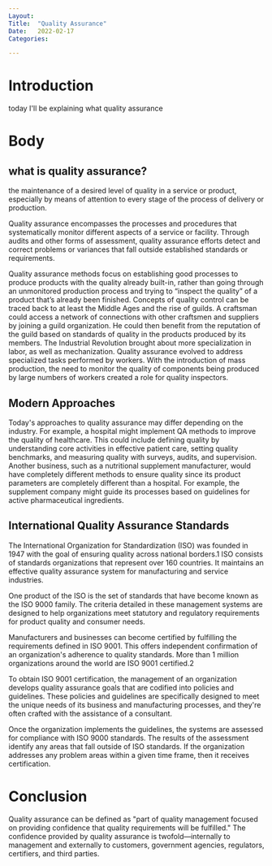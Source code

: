 ```yaml
---
Layout:
Title:	"Quality Assurance"
Date:	2022-02-17
Categories:

---
```


# Introduction

today I'll be explaining what quality assurance

# Body
## what is quality assurance?

the maintenance of a desired level of quality in a service or product, especially by means of 
attention to every stage of the process of delivery or production.

Quality assurance encompasses the processes and procedures that systematically monitor different 
aspects of a service or facility. 
Through audits and other forms of assessment, quality assurance efforts detect and correct problems 
or variances that fall outside established standards or requirements.

Quality assurance methods focus on establishing good processes to produce products with the quality already 
built-in, rather than going through an unmonitored production process and trying to “inspect the quality” of 
a product that’s already been finished.
Concepts of quality control can be traced back to at least the Middle Ages and the rise of guilds. A craftsman 
could access a network of connections with other craftsmen and suppliers by joining a guild organization. 
He could then benefit from the reputation of the guild based on standards of quality in the products produced by its members.
The Industrial Revolution brought about more specialization in labor, as well as mechanization. Quality assurance evolved to 
address specialized tasks performed by workers. With the introduction of mass production, the need to monitor the quality of
components being produced by large numbers of workers created a role for quality inspectors.

## Modern Approaches
Today's approaches to quality assurance may differ depending on the industry. For example, a hospital might implement QA methods 
to improve the quality of healthcare. This could include defining quality by understanding core activities in effective patient 
care, setting quality benchmarks, and measuring quality with surveys, audits, and supervision.
Another business, such as a nutritional supplement manufacturer, would have completely different methods to ensure quality since 
its product parameters are completely different than a hospital. For example, the supplement company might guide its processes 
based on guidelines for active pharmaceutical ingredients.

## International Quality Assurance Standards
The International Organization for Standardization (ISO) was founded in 1947 with the goal of ensuring quality across national 
borders.1﻿ ISO consists of standards organizations that represent over 160 countries. It maintains an effective quality assurance 
system for manufacturing and service industries.

One product of the ISO is the set of standards that have become known as the ISO 9000 family. The criteria detailed in these 
management systems are designed to help organizations meet statutory and regulatory requirements for product quality and consumer 
needs.

Manufacturers and businesses can become certified by fulfilling the requirements defined in ISO 9001. This offers independent 
confirmation of an organization's adherence to quality standards. More than 1 million organizations around the world are ISO 9001 
certified.2﻿

To obtain ISO 9001 certification, the management of an organization develops quality assurance goals that are codified into 
policies and guidelines. These policies and guidelines are specifically designed to meet the unique needs of its business and 
manufacturing processes, and they're often crafted with the assistance of a consultant.

Once the organization implements the guidelines, the systems are assessed for compliance with ISO 9000 standards. The results of 
the assessment identify any areas that fall outside of ISO standards. If the organization addresses any problem areas within a 
given time frame, then it receives certification.

# Conclusion


Quality assurance can be defined as "part of quality management focused on providing confidence that quality requirements will 
be fulfilled." The confidence provided by quality assurance is twofold—internally to management and externally to customers, 
government agencies, regulators, certifiers, and third parties.
